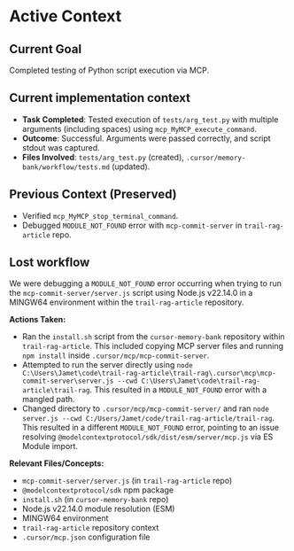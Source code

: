 # Active Context

## Current Goal
Completed testing of Python script execution via MCP.

## Current implementation context
- **Task Completed**: Tested execution of `tests/arg_test.py` with multiple arguments (including spaces) using `mcp_MyMCP_execute_command`.
- **Outcome**: Successful. Arguments were passed correctly, and script stdout was captured.
- **Files Involved**: `tests/arg_test.py` (created), `.cursor/memory-bank/workflow/tests.md` (updated).

## Previous Context (Preserved)
- Verified `mcp_MyMCP_stop_terminal_command`.
- Debugged `MODULE_NOT_FOUND` error with `mcp-commit-server` in `trail-rag-article` repo.

## Lost workflow

We were debugging a `MODULE_NOT_FOUND` error occurring when trying to run the `mcp-commit-server/server.js` script using Node.js v22.14.0 in a MINGW64 environment within the `trail-rag-article` repository.

**Actions Taken:**
- Ran the `install.sh` script from the `cursor-memory-bank` repository within `trail-rag-article`. This included copying MCP server files and running `npm install` inside `.cursor/mcp/mcp-commit-server`.
- Attempted to run the server directly using `node C:\Users\Jamet\code\trail-rag-article\trail-rag\.cursor\mcp\mcp-commit-server\server.js --cwd C:\Users\Jamet\code\trail-rag-article\trail-rag`. This resulted in a `MODULE_NOT_FOUND` error with a mangled path.
- Changed directory to `.cursor/mcp/mcp-commit-server/` and ran `node server.js --cwd C:/Users/Jamet/code/trail-rag-article/trail-rag`. This resulted in a different `MODULE_NOT_FOUND` error, pointing to an issue resolving `@modelcontextprotocol/sdk/dist/esm/server/mcp.js` via ES Module import.

**Relevant Files/Concepts:**
- `mcp-commit-server/server.js` (in `trail-rag-article` repo)
- `@modelcontextprotocol/sdk` npm package
- `install.sh` (in `cursor-memory-bank` repo)
- Node.js v22.14.0 module resolution (ESM)
- MINGW64 environment
- `trail-rag-article` repository context
- `.cursor/mcp.json` configuration file